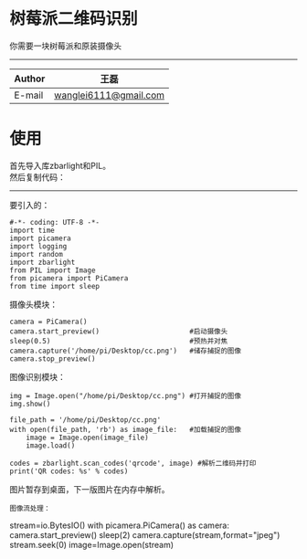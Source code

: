树莓派二维码识别
===========================
你需要一块树莓派和原装摄像头
****
|Author|王磊|
|---|---
|E-mail|wanglei6111@gmail.com



使用
===============================
首先导入库zbarlight和PIL。<br>
然后复制代码：
***
要引入的：
```
#-*- coding: UTF-8 -*-
import time
import picamera
import logging
import random
import zbarlight
from PIL import Image
from picamera import PiCamera
from time import sleep
```
摄像头模块：
```
camera = PiCamera()
camera.start_preview()                      #启动摄像头
sleep(0.5)                                  #预热并对焦
camera.capture('/home/pi/Desktop/cc.png')   #储存捕捉的图像
camera.stop_preview()
```
图像识别模块：
```
img = Image.open("/home/pi/Desktop/cc.png") #打开捕捉的图像
img.show()                                 

file_path = '/home/pi/Desktop/cc.png'
with open(file_path, 'rb') as image_file:   #加载捕捉的图像
    image = Image.open(image_file)
    image.load()

codes = zbarlight.scan_codes('qrcode', image) #解析二维码并打印
print('QR codes: %s' % codes)
```
图片暂存到桌面，下一版图片在内存中解析。
```
图像流处理：
```
stream=io.BytesIO()
  with picamera.PiCamera() as camera:
      camera.start_preview()
      sleep(2)
      camera.capture(stream,format="jpeg")
      stream.seek(0)
      image=Image.open(stream)
```
